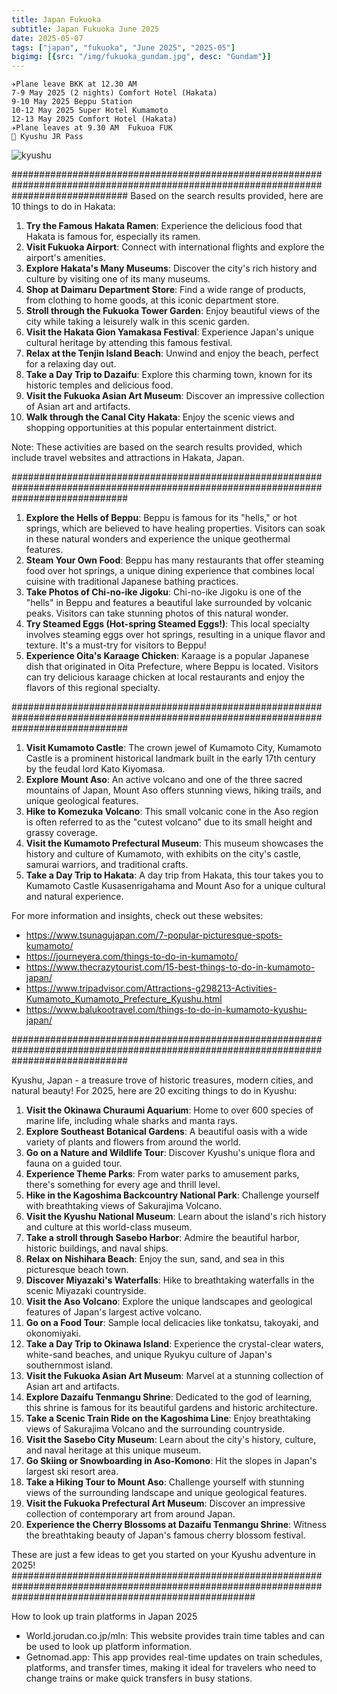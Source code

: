 ```yaml
---
title: Japan Fukuoka
subtitle: Japan Fukuoka June 2025
date: 2025-05-07
tags: ["japan", "fukuoka", "June 2025", "2025-05"]
bigimg: [{src: "/img/fukuoka_gundam.jpg", desc: "Gundam"}]
---
```


```
✈Plane leave BKK at 12.30 AM 
7-9 May 2025 (2 nights) Comfort Hotel (Hakata)
9-10 May 2025 Beppu Station
10-12 May 2025 Super Hotel Kumamoto
12-13 May 2025 Comfort Hotel (Hakata)
✈Plane leaves at 9.30 AM  Fukuoa FUK
🎫 Kyushu JR Pass
```

![kyushu](/img/kyushu-map.png "{width='35'}")


#####################################################################################################################################
Based on the search results provided, here are 10 things to do in Hakata:

1. **Try the Famous Hakata Ramen**: Experience the delicious food that Hakata is famous for, especially its ramen.
2. **Visit Fukuoka Airport**: Connect with international flights and explore the airport's amenities.
3. **Explore Hakata's Many Museums**: Discover the city's rich history and culture by visiting one of its many museums.
4. **Shop at Daimaru Department Store**: Find a wide range of products, from clothing to home goods, at this iconic department store.
5. **Stroll through the Fukuoka Tower Garden**: Enjoy beautiful views of the city while taking a leisurely walk in this scenic garden.
6. **Visit the Hakata Gion Yamakasa Festival**: Experience Japan's unique cultural heritage by attending this famous festival.
7. **Relax at the Tenjin Island Beach**: Unwind and enjoy the beach, perfect for a relaxing day out.
8. **Take a Day Trip to Dazaifu**: Explore this charming town, known for its historic temples and delicious food.
9. **Visit the Fukuoka Asian Art Museum**: Discover an impressive collection of Asian art and artifacts.
10. **Walk through the Canal City Hakata**: Enjoy the scenic views and shopping opportunities at this popular entertainment district.

Note: These activities are based on the search results provided, which include travel websites and attractions in Hakata, Japan.

#####################################################################################################################################

1. **Explore the Hells of Beppu**: Beppu is famous for its "hells," or hot springs, which are believed to have healing properties. Visitors can soak in these natural wonders and experience the unique geothermal features.
2. **Steam Your Own Food**: Beppu has many restaurants that offer steaming food over hot springs, a unique dining experience that combines local cuisine with traditional Japanese bathing practices.
3. **Take Photos of Chi-no-ike Jigoku**: Chi-no-ike Jigoku is one of the "hells" in Beppu and features a beautiful lake surrounded by volcanic peaks. Visitors can take stunning photos of this natural wonder.
4. **Try Steamed Eggs (Hot-spring Steamed Eggs!)**: This local specialty involves steaming eggs over hot springs, resulting in a unique flavor and texture. It's a must-try for visitors to Beppu!
5. **Experience Oita's Karaage Chicken**: Karaage is a popular Japanese dish that originated in Oita Prefecture, where Beppu is located. Visitors can try delicious karaage chicken at local restaurants and enjoy the flavors of this regional specialty.

#####################################################################################################################################

1. **Visit Kumamoto Castle**: The crown jewel of Kumamoto City, Kumamoto Castle is a prominent historical landmark built in the early 17th century by the feudal lord Kato Kiyomasa.
2. **Explore Mount Aso**: An active volcano and one of the three sacred mountains of Japan, Mount Aso offers stunning views, hiking trails, and unique geological features.
3. **Hike to Komezuka Volcano**: This small volcanic cone in the Aso region is often referred to as the "cutest volcano" due to its small height and grassy coverage.
4. **Visit the Kumamoto Prefectural Museum**: This museum showcases the history and culture of Kumamoto, with exhibits on the city's castle, samurai warriors, and traditional crafts.
5. **Take a Day Trip to Hakata**: A day trip from Hakata, this tour takes you to Kumamoto Castle Kusasenrigahama and Mount Aso for a unique cultural and natural experience.

For more information and insights, check out these websites:

* https://www.tsunagujapan.com/7-popular-picturesque-spots-kumamoto/
* https://journeyera.com/things-to-do-in-kumamoto/
* https://www.thecrazytourist.com/15-best-things-to-do-in-kumamoto-japan/
* https://www.tripadvisor.com/Attractions-g298213-Activities-Kumamoto_Kumamoto_Prefecture_Kyushu.html
* https://www.balukootravel.com/things-to-do-in-kumamoto-kyushu-japan/

#####################################################################################################################################

Kyushu, Japan - a treasure trove of historic treasures, modern cities, and natural beauty! For 2025, here are 20 exciting things to do in Kyushu:

1. **Visit the Okinawa Churaumi Aquarium**: Home to over 600 species of marine life, including whale sharks and manta rays.
2. **Explore Southeast Botanical Gardens**: A beautiful oasis with a wide variety of plants and flowers from around the world.
3. **Go on a Nature and Wildlife Tour**: Discover Kyushu's unique flora and fauna on a guided tour.
4. **Experience Theme Parks**: From water parks to amusement parks, there's something for every age and thrill level.
5. **Hike in the Kagoshima Backcountry National Park**: Challenge yourself with breathtaking views of Sakurajima Volcano.
6. **Visit the Kyushu National Museum**: Learn about the island's rich history and culture at this world-class museum.
7. **Take a stroll through Sasebo Harbor**: Admire the beautiful harbor, historic buildings, and naval ships.
8. **Relax on Nishihara Beach**: Enjoy the sun, sand, and sea in this picturesque beach town.
9. **Discover Miyazaki's Waterfalls**: Hike to breathtaking waterfalls in the scenic Miyazaki countryside.
10. **Visit the Aso Volcano**: Explore the unique landscapes and geological features of Japan's largest active volcano.
11. **Go on a Food Tour**: Sample local delicacies like tonkatsu, takoyaki, and okonomiyaki.
12. **Take a Day Trip to Okinawa Island**: Experience the crystal-clear waters, white-sand beaches, and unique Ryukyu culture of Japan's southernmost island.
13. **Visit the Fukuoka Asian Art Museum**: Marvel at a stunning collection of Asian art and artifacts.
14. **Explore Dazaifu Tenmangu Shrine**: Dedicated to the god of learning, this shrine is famous for its beautiful gardens and historic architecture.
15. **Take a Scenic Train Ride on the Kagoshima Line**: Enjoy breathtaking views of Sakurajima Volcano and the surrounding countryside.
16. **Visit the Sasebo City Museum**: Learn about the city's history, culture, and naval heritage at this unique museum.
17. **Go Skiing or Snowboarding in Aso-Komono**: Hit the slopes in Japan's largest ski resort area.
18. **Take a Hiking Tour to Mount Aso**: Challenge yourself with stunning views of the surrounding landscape and unique geological features.
19. **Visit the Fukuoka Prefectural Art Museum**: Discover an impressive collection of contemporary art from around Japan.
20. **Experience the Cherry Blossoms at Dazaifu Tenmangu Shrine**: Witness the breathtaking beauty of Japan's famous cherry blossom festival.

These are just a few ideas to get you started on your Kyushu adventure in 2025!
############################################################################################################################################################

How to look up train platforms in Japan 2025
* World.jorudan.co.jp/mln: This website provides train time tables and can be used to look up platform information.
* Getnomad.app: This app provides real-time updates on train schedules, platforms, and transfer times, making it ideal for travelers who need to change trains or make quick transfers in busy stations.